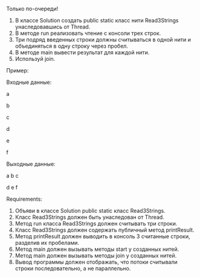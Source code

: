 Только по-очереди!
1. В классе Solution создать public static класс нити Read3Strings унаследовавшись от Thread.
2. В методе run реализовать чтение с консоли трех строк.
3. Три подряд введенных строки должны считываться в одной нити и объединяться в одну строку через пробел.
4. В методе main вывести результат для каждой нити.
5. Используй join.

Пример:

Входные данные:

a

b


c

d

e

f

Выходные данные:

a b c

d e f


Requirements:
1. Объяви в классе Solution public static класс Read3Strings.
2. Класс Read3Strings должен быть унаследован от Thread.
3. Метод run класса Read3Strings должен считывать три строки.
4. Класс Read3Strings должен содержать публичный метод printResult.
5. Метод printResult должен выводить в консоль 3 считанные строки, разделив их пробелами.
6. Метод main должен вызывать методы start у созданных нитей.
7. Метод main должен вызывать методы join у созданных нитей.
8. Вывод программы должен отображать, что потоки считывали строки последовательно, а не параллельно.
